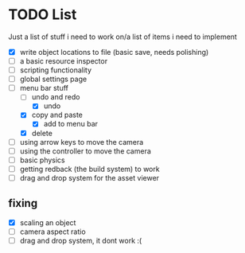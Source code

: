 # TODO List

Just a list of stuff i need to work on/a list of items i need to implement

- [x] write object locations to file (basic save, needs polishing)
- [ ] a basic resource inspector
- [ ] scripting functionality
- [ ] global settings page
- [ ] menu bar stuff
  - [ ] undo and redo
    - [x] undo
  - [x] copy and paste
    - [x] add to menu bar
  - [x] delete
- [ ] using arrow keys to move the camera
- [ ] using the controller to move the camera
- [ ] basic physics
- [ ] getting redback (the build system) to work
- [ ] drag and drop system for the asset viewer

## fixing

- [x] scaling an object
- [ ] camera aspect ratio
- [ ] drag and drop system, it dont work :(
